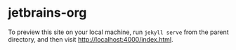 # jetbrains-org

To preview this site on your local machine, run `jekyll serve` from the parent directory, and then visit [http://localhost:4000/index.html](http://localhost:4000/index.html).
